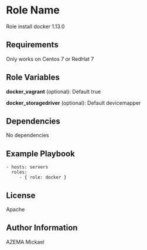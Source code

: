 Role Name
=========

Role install docker 1.13.0

Requirements
------------

Only works on Centos 7 or RedHat 7

Role Variables
--------------

**docker_vagrant** (optional): Default true

**docker_storagedriver** (optional): Default devicemapper

Dependencies
------------

No dependencies

Example Playbook
----------------

    - hosts: servers
      roles:
         - { role: docker }

License
-------

Apache

Author Information
------------------

AZEMA Mickael
